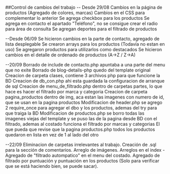 ##Control de cambios del trabajo
-- Desde 29/08
Cambios en la página de productos (Agregado de colores, marcas)
Cambios en el CSS para complementar lo anterior
Se agrega checkbox para los productos
Se agrega en contacto el apartado "Teléfono", no se consigue crear el radio para área de consulta
Se agregan deportes para el filtrado de productos

--Desde 06/09
Se hicieron cambios en la parte de contacto, agregado de lista desplegable
Se crearon arrays para los productos (Todavía no estan en uso)
Se agregaron productos para utilizarlos como destacados
Se hicieron cambios en el detalle de ordenado de productos (A->Z / Z->A)

--20/09
Borrado de include de contacto.php apuntaba a una parte del menu que no exite
Borrado de blog-details-php quedo del template original
Creacion de carpeta clases, contiene 3 archivos php para que funcione la BD
Creacion de db_con.php ahi esta guardada la configuracion de arranque de sql
Creacion de menu_de_filtrado.php dentro de carpetas partes, lo que hace es hacer el filtrado por marca y categoria
Creacion de carpeta pagina_productos dentro de img, aca estan las imagenes con numero de id, que se usan en la pagina productos
Modificacion de header.php se agrego 2 require_once para agregar el dbo y los productos, ademas del try para que traiga la BD
Modificacion de productos.php se borro todas las imagenes viejas del template y se puso las de la pagina desde BD con el filtrado, ademas al costado funciona el filtrado por marcas y categorias
El que pueda que revise que la pagina productos.php todos los productos quedaron en lista en vez de 1 al lado del otro 

--22/09
Eliminacion de carpetas irrelevantes al trabajo.
Creación de .sql para la sección de comentarios.
Arreglo de imágenes.
Arreglos en el index - Agregado de "filtrado autompatico" en el menu del costado.
Agregado de filtrado por puntuación y puntuación en los productos (Solo para verificar que se está haciendo bien, se puede sacar).